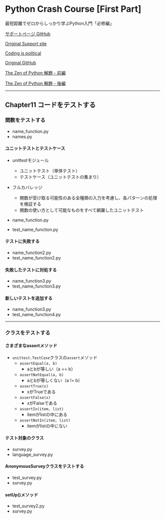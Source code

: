 # Python Crash Course [First Part]

最短距離でゼロからしっかり学ぶPython入門「必修編」

[サポートページ GitHub](https://github.com/takanory/saitan-python)

[Original Support site](https://nostarch.com/pythoncrashcourse2e)

[Coding is political](https://ehmatthes.github.io/pcc_2e/)

[Original GitHub](https://github.com/ehmatthes/pcc_2e/)

[The Zen of Python 解題 - 前編](https://atsuoishimoto.hatenablog.com/entry/20100920/1284986066)

[The Zen of Python 解題 - 後編](https://atsuoishimoto.hatenablog.com/entry/20100926/1285508015)

---

## Chapter11 コードをテストする

### 関数をテストする

- name_function.py
- names.py

#### ユニットテストとテストケース

- unittestモジュール
  - ユニットテスト（単体テスト）
  - テストケース（ユニットテストの集まり）
- フルカバレッジ
  - 関数が受け取る可能性のある全種類の入力を考慮し、各パターンの処理を検証する
  - 関数の使い方として可能なものをすべて網羅したユニットテスト

- name_function.py
- test_name_function.py

#### テストに失敗する

- name_function2.py
- test_name_function2.py

#### 失敗したテストに対処する

- name_function3.py
- test_name_function3.py

#### 新しいテストを追加する

- name_function3.py
- test_name_function4.py

---

### クラスをテストする

#### さまざまなassertメソッド

- `unittest.TestCase`クラスの`assert`メソッド
  - `assertEqual(a, b)`
    - aとbが等しい（a == b）
  - `assertNotEqual(a, b)`
    - aとbが等しくない（a != b）
  - `assertTrue(x)`
    - xがTrueである
  - `assertFalse(x)`
    - xがFalseである
  - `assertIn(item, list)`
    - itemがlistの中にある
  - `assertNotIn(item, list)`
    - itemがlistの中にない

#### テスト対象のクラス

- survey.py
- language_survey.py

#### AnonymousSurveyクラスをテストする

- test_survey.py
- survey.py

#### setUp()メソッド

- test_survey2.py
- survey.py

